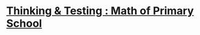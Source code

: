 # [Thinking & Testing : Math of Primary School](https://www.codewars.com/kata/thinking-and-testing-math-of-primary-school/)
